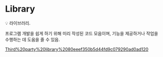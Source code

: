 # Library

<aside>
💡 라이브러리.

</aside>

프로그램 개발을 쉽게 하기 위해 미리 작성된 코드 모음이며, 기능을 제공하거나 작업을 수행하는 데 도움을 줄 수 있음.

[Third%20party%20library%2080eeef350b5d44fd9c079290ad0ad120](Third%20party%20library%2080eeef350b5d44fd9c079290ad0ad120)